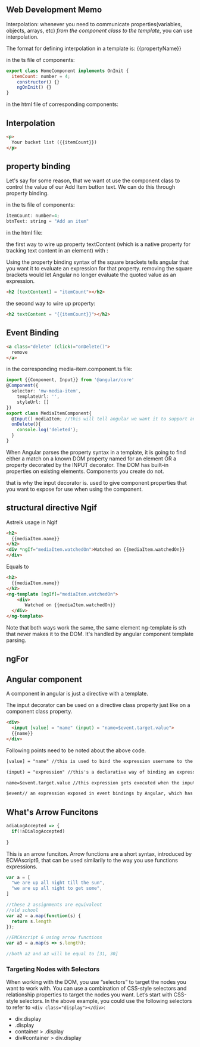 ## Web Development Memo

Interpolation: whenever you need to communicate properties(variables, objects, arrays, etc) *from the component class to the template*, you can use interpolation.

The format for defining interpolation in a template is: {{propertyName}}

in the ts file of components:

```js
export class HomeComponent implements OnInit {
  itemCount: number = 4;
	constructor() {}
	ngOnInit() {}
}
```

in the html file of corresponding components:

## Interpolation

```html
<p>
  Your bucket list ({{itemCount}})
</p>

```

## property binding

Let's say for some reason, that we want ot use the component class to control the value of our Add Item button text. We can do this through property binding.

in the ts file of components:

```js
itemCount: number=4;
btnText: string = "Add an item"
```

in the html file:

the first way to wire up property textContent (which is a native property for tracking text content in an element) with :

Using the property binding syntax of the square brackets tells angular that you want it to evaluate an expression for that property. removing the square brackets would let Angular no longer evaluate the quoted value as an expression.

```html
<h2 [textContent] = "itemCount"></h2>
```

the second way to wire up property:

```html
<h2 textContent = "{{itemCount}}"></h2>
```

## Event Binding

```html
<a class="delete" (click)="onDelete()">
  remove
</a>
```

in the corresponding media-item.component.ts file:

```typescript
import {{Component, Input}} from '@angular/core'
@Component({
  selector: 'mw-media-item',
    templateUrl: '',
    styleUrl: []
})
export class MediaItemComponent{
  @Input() mediaItem; //this will tell angular we want it to support any property bindings placed on instances of the mw-media-item elements where the property name is mediaItem
  onDelete(){
    console.log('deleted');
  } 
}
```

When Angular parses the property syntax in a template, it is going to find either a match on a known DOM property named for an element OR a property decorated by the INPUT decorator. The DOM has built-in properties on existing elements. Components you create do not.



that is why the input decorator is. used to give component properties that you want to expose for use when using the component.





## structural directive Ngif

Astreik usage in Ngif

```html
<h2>
  {{mediaItem.name}}
</h2>
<div *ngIf="mediaItem.watchedOn">Watched on {{mediaItem.watchedOn}}
</div>
```

Equals to

```html
<h2>
  {{mediaItem.name}}
</h2>
<ng-template [ngIf]="mediaItem.watchedOn">
	<div>
       Watched on {{mediaItem.watchedOn}}
  </div>
</ng-template>
```

Note that both ways work the same,  the same element ng-template is sth that never makes it to the DOM. It's handled by angular component template parsing.



## ngFor







## Angular component

A component in angular is just a directive with a template.

The input decorator can be used on a directive class property just like on a component class property.



```html
<div>
  <input [value] = "name" (input) = "name=$event.target.value">
  {{name}}
</div>
```

Following points need to be noted about the above code.

```html
[value] = "name" //this is used to bind the expression username to the input element's value property
```

```html
(input) = "expression" //this's a declarative way of binding an expression to the input element's input event
```

```html
name=$event.target.value //this expression gets executed when the input event is fired
```

```html
$event// an expression exposed in event bindings by Angular, which has the value of the event's payload
```



## What's Arrow Funcitons

```javascript
adiaLogAccepted => {
  if(!aDialogAccepted)
    
}
```

This is an arrow funciton. Arrow functions are a short syntax, introduced by ECMAscript6, that can be used similarily to the way you use functions expressions.

```javascript
var a = [
  "we are up all night till the sun",
  "we are up all night to get some",
]

//these 2 assignments are equivalent
//old school
var a2 = a.map(function(s) {
  return s.length
});

//EMCAscript 6 using arrow functions
var a3 = a.map(s => s.length);

//both a2 and a3 will be equal to [31, 30]
```

### Targeting Nodes with Selectors

When working with the DOM, you use “selectors” to target the nodes you want to work with. You can use a combination of CSS-style selectors and relationship properties to target the nodes you want. Let’s start with CSS-style selectors. In the above example, you could use the following selectors to refer to `<div class="display"></div>`:

- div.display
- .display
- container > .display
- div#container > div.display

